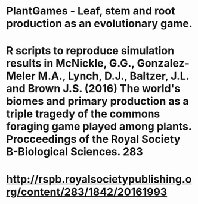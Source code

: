 # PlantGames - Leaf, stem and root production as an evolutionary game. 
# R scripts to reproduce simulation results in McNickle, G.G., Gonzalez-Meler M.A., Lynch, D.J., Baltzer, J.L. and Brown J.S. (2016) The world's biomes and primary production as a triple tragedy of the commons foraging game played among plants. Procceedings of the Royal Society B-Biological Sciences. 283
# http://rspb.royalsocietypublishing.org/content/283/1842/20161993 
